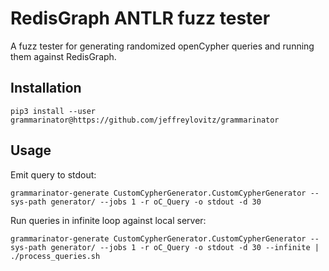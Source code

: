 # RedisGraph ANTLR fuzz tester
A fuzz tester for generating randomized openCypher queries and running them against RedisGraph.

## Installation
```
pip3 install --user grammarinator@https://github.com/jeffreylovitz/grammarinator  
```

## Usage

Emit query to stdout:
```
grammarinator-generate CustomCypherGenerator.CustomCypherGenerator --sys-path generator/ --jobs 1 -r oC_Query -o stdout -d 30
```

Run queries in infinite loop against local server:
```
grammarinator-generate CustomCypherGenerator.CustomCypherGenerator --sys-path generator/ --jobs 1 -r oC_Query -o stdout -d 30 --infinite | ./process_queries.sh
```